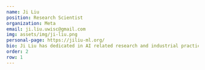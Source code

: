 ```yaml
---
name: Ji Liu
position: Research Scientist 
organization: Meta
email: ji.liu.uwisc@gmail.com
img: assets/img/ji-liu.png
personal-page: https://jiliu-ml.org/
bio: Ji Liu has dedicated in AI related research and industrial practices for about 20 years. In industry, he drove multiple technology initiatives - 3rd generation (GPU based) of recommender system, distributed DL systems, and game AI, defining multiple industrial SoTA technologies. In research, he published 150+ papers in top-tier CS conferences and journals, received multiple best paper awards and competition awards, and served AC in multiple top tier CS conferences. He is an awardee of IBM faculty award in 2017, MIT TR35 in 2018, and China Top 5 AI innovators under 35 in 2018.
order: 2
row: 1
---
```

